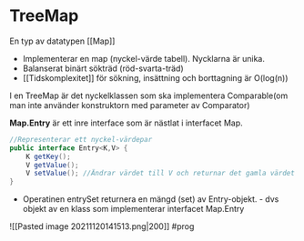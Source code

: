 # TreeMap
En typ av datatypen [[Map]]

- Implementerar en map (nyckel-värde tabell). Nycklarna är unika.
- Balanserat binärt sökträd (röd-svarta-träd)
- [[Tidskomplexitet]] för sökning, insättning och borttagning är O(log(n))

I en TreeMap är det nyckelklassen som ska implementera Comparable(om man inte använder konstruktorn med parameter av Comparator)

**Map.Entry** är ett inre interface som är nästlat i interfacet Map. 
```java
//Representerar ett nyckel-värdepar
public interface Entry<K,V> {
	K getKey();
	V getValue();
	V setValue(); //Ändrar värdet till V och returnar det gamla värdet
}
```
- Operatinen entrySet returnera en mängd (set) av Entry-objekt.
		- dvs objekt av en klass som implementerar interfacet Map.Entry


![[Pasted image 20211120141513.png|200]]
#prog 